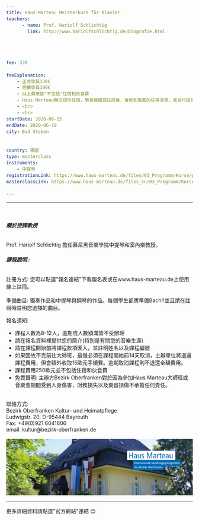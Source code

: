 ```yaml
---
title: Haus-Marteau Meisterkurs für Klavier 
teachers:
      - name: Prof. Hariolf Schlichtig
        link: http://www.hariolfschlichtig.de/biografie.html




fee: 330 

feeExplanation: 
    - 正式學員330€
    - 旁聽學員100€
    - 以上費用皆"不包括"住宿和伙食費
    - Haus Marteau無法提供住宿，學員經確認註冊後，會收到推薦的住宿清單，或自行提前上網訂房。   
    - <br>
    - <hr>
startDate: 2020-06-15
endDate: 2020-06-19
city: Bad Steben
      

country: 德國
type: masterclass
instruments:
    - 中提琴
registrationLink: https://www.haus-marteau.de/files/03_Programm/Kurse/pdf/14-HM-Kurs-Download-A4-21-20.pdf
masterclassLink: https://www.haus-marteau.de/files_en/03_Programm/Kurse/singleview_kurse.php?id=894&nav=9&subnav=58
    
---
```

<hr>
<br>

###### __關於授課教授__<br> 
Prof. Hariolf Schlichtig 擔任慕尼黑音樂學院中提琴和室內樂教授。

 

###### __課程說明 :__<br>  
註冊方式: 您可以點選"報名連結"下載報名表或在www.haus-marteau.de上使用線上註冊。<br>
<br>
準備曲目: 獨奏作品和中提琴與鋼琴的作品。每個學生都應準備Bach!!並且請在註冊時註明您選擇的曲目。<br>


報名須知:
- 課程人數為8-12人，逾期或人數額滿皆不受辦理
- 請在報名資料裡提供您的簡介(特別是有關您的音樂生涯)<br>
- 請在課程開始前將課程款項匯入，並註明姓名以及課程編號<br>
- 如果因故不克前往大師班，最慢必須在課程開始前14天取消，主辦單位將退還課程費用，但會額外收取15歐元手續費。逾期取消課程則不退還全額費用。<br>
- 課程費用250歐元並不包括住宿和伙食費<br>
- 免責聲明: 主辦方Bezirk Oberfranken對於因為參加Haus Marteau大師班或音樂會期間受到人身傷害，財務損失以及樂器損傷不承擔任何責任。

<br>
聯絡方式: <br>
Bezirk Oberfranken Kultur- und Heimatpflege <br>
Ludwigstr. 20, D-95444 Bayreuth<br>
Fax: +49(0)921 6041606<br>
email: kultur@bezirk-oberfranken.de
<br>
<br>
<img src="/assets/img/Haus-Marteau.png" class="img-fluid" alt="...">

<br>
<hr>
更多詳細資料請點選"官方網站"連結 😊
